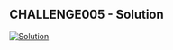 ## CHALLENGE005 - Solution

[![Solution](https://img.youtube.com/vi/J9D1pVM62JU/0.jpg)](https://youtu.be/J9D1pVM62JU)
